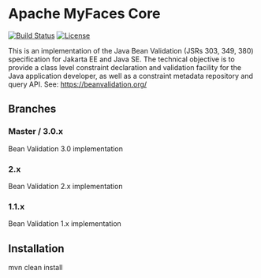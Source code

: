 # Apache MyFaces Core
[![Build Status](https://github.com/apache/bval/workflows/BVal%20CI/badge.svg)](https://github.com/apache/bval/actions/workflows/bval-ci.yml)
[![License](https://img.shields.io/badge/License-Apache%202.0-blue.svg)](https://opensource.org/licenses/Apache-2.0)

This is an implementation of the Java Bean Validation (JSRs 303, 349, 380) specification for Jakarta EE and Java SE.
The technical objective is to provide a class level constraint declaration and validation facility for the Java application developer, as well as a constraint
metadata repository and query API.
See: https://beanvalidation.org/

## Branches

### Master / 3.0.x

Bean Validation 3.0 implementation

### 2.x

Bean Validation 2.x implementation

### 1.1.x

Bean Validation 1.x implementation

## Installation

mvn clean install
